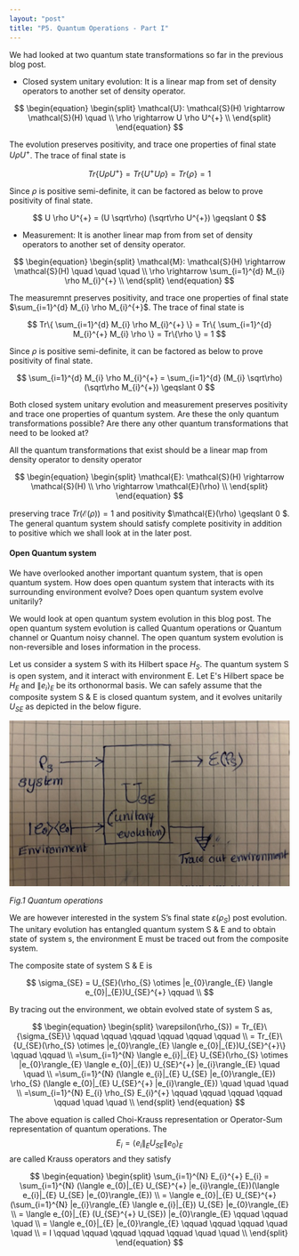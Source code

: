 ```yaml
---
layout: "post"
title: "P5. Quantum Operations - Part I"
---
```

We had looked at two quantum state transformations so far in the previous blog post.

- Closed system unitary evolution: It is a linear map from set of density operators to another set of density operator.

$$
\begin{equation}
\begin{split}
\mathcal{U}: \mathcal{S}(H) \rightarrow \mathcal{S}(H) \quad \\
\rho \rightarrow U \rho U^{+} \\
\end{split}
\end{equation}
$$  

The evolution preserves positivity, and trace one properties of final state $U \rho U^{+}$. The trace of final state is

$$
Tr\{ U \rho U^{+} \} = Tr\{U^{+} U \rho \} = Tr\{\rho \} = 1
$$

Since $\rho$ is positive semi-definite, it can be factored as below to prove positivity of final state.

$$
U \rho U^{+} = (U \sqrt\rho) (\sqrt\rho U^{+}) \geqslant 0 
$$

- Measurement:  It is another linear map from from set of density operators to another set of density operator.

$$
\begin{equation}
\begin{split}
\mathcal{M}: \mathcal{S}(H) \rightarrow \mathcal{S}(H) \quad \quad \quad \\
\rho \rightarrow \sum_{i=1}^{d} M_{i} \rho M_{i}^{+} \\
\end{split}
\end{equation}
$$  

The measuremnt preserves positivity, and trace one properties of final state $\sum_{i=1}^{d} M_{i} \rho M_{i}^{+}$. The trace of final state is

$$
Tr\{ \sum_{i=1}^{d} M_{i} \rho M_{i}^{+} \} = Tr\{ \sum_{i=1}^{d} M_{i}^{+} M_{i} \rho  \} = Tr\{\rho \} = 1
$$

Since $\rho$ is positive semi-definite, it can be factored as below to prove positivity of final state.

$$
\sum_{i=1}^{d} M_{i} \rho M_{i}^{+} = \sum_{i=1}^{d} (M_{i} \sqrt\rho) (\sqrt\rho M_{i}^{+}) \geqslant 0 
$$

Both closed system unitary evolution and measurement preserves positivity and trace one properties of quantum system. Are these the only quantum transformations possible? Are there any other quantum transformations that need to be looked at? 

All the quantum transformations that exist should be a linear map from density operator to density operator 

$$
\begin{equation}
\begin{split}
\mathcal{E}: \mathcal{S}(H) \rightarrow \mathcal{S}(H) \\
\rho \rightarrow \mathcal{E}(\rho) \\
\end{split}
\end{equation}
$$  

preserving trace $Tr(\mathcal{E}(\rho)) = 1$ and positivity $\mathcal{E}(\rho) \geqslant 0 $. The general quantum system should satisfy complete positivity in addition to positive which we shall look at in the later post.

#### Open Quantum system
We have overlooked another important quantum system, that is open quantum system. How does open quantum system that interacts with its surrounding environment evolve? Does open quantum system evolve unitarily?  

We would look at open quantum system evolution in this blog post. The open quantum system evolution is called Quantum operations or Quantum channel or Quantum noisy channel. The open quantum system evolution is non-reversible and loses information in the process.

Let us consider a system S with its Hilbert space $H_{S}$. The quantum system S is open system, and it interact with environment E. Let E's Hilbert space be $H_{E}$ and $\|e_{i}\rangle_{E}$ be its orthonormal basis. We can safely assume that the composite system S & E is closed quantum system, and it evolves unitarily $U_{SE}$ as depicted in the below figure.  

![quantum operation image](/assets/images/quantum_operations.jpg)   

*Fig.1 Quantum operations* 

We are however interested in the system S’s final state $\varepsilon(\rho_{S})$ post evolution. The unitary evolution has entangled quantum system S & E and to obtain state of system s, the environment E must be traced out from the composite system.  

The composite state of system S & E is  

$$
\sigma_{SE} = U_{SE}(\rho_{S} \otimes |e_{0}\rangle_{E} \langle e_{0}|_{E})U_{SE}^{+}  \qquad \\
$$

By tracing out the environment, we obtain evolved state of  system S as,  

$$
\begin{equation}
\begin{split}
\varepsilon(\rho_{S}) = Tr_{E}\{\sigma_{SE}\} \qquad \qquad \qquad \qquad \qquad \qquad \\
= Tr_{E}\{U_{SE}(\rho_{S} \otimes |e_{0}\rangle_{E} \langle e_{0}|_{E})U_{SE}^{+}\} \qquad \qquad \\
=\sum_{i=1}^{N} \langle e_{i}|_{E} U_{SE}(\rho_{S} \otimes |e_{0}\rangle_{E} \langle e_{0}|_{E}) U_{SE}^{+} |e_{i}\rangle_{E} \quad \quad \\
=\sum_{i=1}^{N} (\langle e_{i}|_{E} U_{SE} |e_{0}\rangle_{E}) \rho_{S}  (\langle e_{0}|_{E} U_{SE}^{+} |e_{i}\rangle_{E}) \quad \quad \quad \\
=\sum_{i=1}^{N} E_{i} \rho_{S} E_{i}^{+} \qquad \qquad \qquad \qquad \qquad \quad \quad \\
\end{split}
\end{equation}
$$

The above equation is called Choi-Krauss representation or Operator-Sum representation of quantum operations. The $$E_{i}=\langle e_{i}\|_{E} U_{SE}\|e_{0}\rangle_{E}$$ are called Krauss operators and they satisfy 

$$
\begin{equation}
\begin{split}
\sum_{i=1}^{N} E_{i}^{+} E_{i} = \sum_{i=1}^{N} (\langle e_{0}|_{E} U_{SE}^{+} |e_{i}\rangle_{E})(\langle e_{i}|_{E} U_{SE} |e_{0}\rangle_{E}) \\
= \langle e_{0}|_{E} U_{SE}^{+} (\sum_{i=1}^{N} |e_{i}\rangle_{E} \langle e_{i}|_{E}) U_{SE} |e_{0}\rangle_{E} \\
= \langle e_{0}|_{E} (U_{SE}^{+} U_{SE}) |e_{0}\rangle_{E} \qquad \qquad \quad \\
= \langle e_{0}|_{E} |e_{0}\rangle_{E} \qquad \qquad \qquad \quad \quad \\
= I \qquad \qquad \qquad \qquad \qquad \quad \quad \\
\end{split}
\end{equation}
$$


